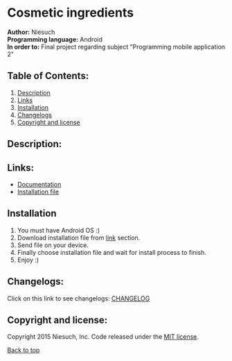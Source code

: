# Cosmetic ingredients
<b>Author:</b> Niesuch <br />
<b>Programming language:</b> Android <br />
<b>In order to:</b> Final project regarding subject "Programming mobile application 2" <br />

## Table of Contents:
1. [Description](https://github.com/niesuch/cosmetic-ingredients/blob/master/README.md#description)
2. [Links](https://github.com/niesuch/cosmetic-ingredients/blob/master/README.md#links)
3. [Installation](https://github.com/niesuch/cosmetic-ingredients/blob/master/README.md#installation)
4. [Changelogs](https://github.com/niesuch/cosmetic-ingredients/blob/master/README.md#changelogs)
5. [Copyright and license](https://github.com/niesuch/cosmetic-ingredients/blob/master/README.md#copyright-and-license)

## Description:

## Links:
* [Documentation](https://github.com/niesuch/cosmetic-ingredients/tree/master/docs/Documentation)
* [Installation file](https://github.com/niesuch/cosmetic-ingredients/tree/master/docs/Application)

## Installation
1. You must have Android OS :)
2. Download installation file from [link](https://github.com/niesuch/cosmetic-ingredients/tree/master/docs/Application) section.
3. Send file on your device.
4. Finally choose installation file and wait for install process to finish.
5. Enjoy :)

## Changelogs:
Click on this link to see changelogs: [CHANGELOG](https://github.com/niesuch/cosmetic-ingredients/releases)

## Copyright and license:
Copyright 2015 Niesuch, Inc. Code released under the [MIT license](https://github.com/niesuch/cosmetic-ingredients/blob/master/LICENSE.md).

[Back to top](https://github.com/niesuch/cosmetic-ingredients/blob/master/README.md#cosmetic-ingredients)
